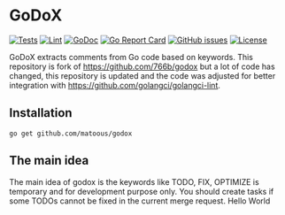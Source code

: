 GoDoX
===

[![Tests](https://github.com/matoous/godox/actions/workflows/test.yml/badge.svg)](https://github.com/matoous/godox/actions/workflows/test.yml) 
[![Lint](https://github.com/matoous/godox/actions/workflows/lint.yml/badge.svg)](https://github.com/matoous/godox/actions/workflows/lint.yml) 
[![GoDoc](https://godoc.org/github.com/matoous/godox?status.svg)](https://godoc.org/github.com/matoous/godox)
[![Go Report Card](https://goreportcard.com/badge/github.com/matoous/godox)](https://goreportcard.com/report/github.com/matoous/godox)
[![GitHub issues](https://img.shields.io/github/issues/matoous/godox.svg)](https://github.com/matoous/godox/issues)
[![License](https://img.shields.io/badge/license-MIT%20License-blue.svg)](https://github.com/matoous/godox/LICENSE)

GoDoX extracts comments from Go code based on keywords. This repository is fork of https://github.com/766b/godox
but a lot of code has changed, this repository is updated and the code was adjusted for better integration with 
https://github.com/golangci/golangci-lint.

Installation
---

    go get github.com/matoous/godox

The main idea
---

The main idea of godox is the keywords like TODO, FIX, OPTIMIZE is temporary and for development purpose only. You should create tasks if some TODOs cannot be fixed in the current merge request.
Hello World
